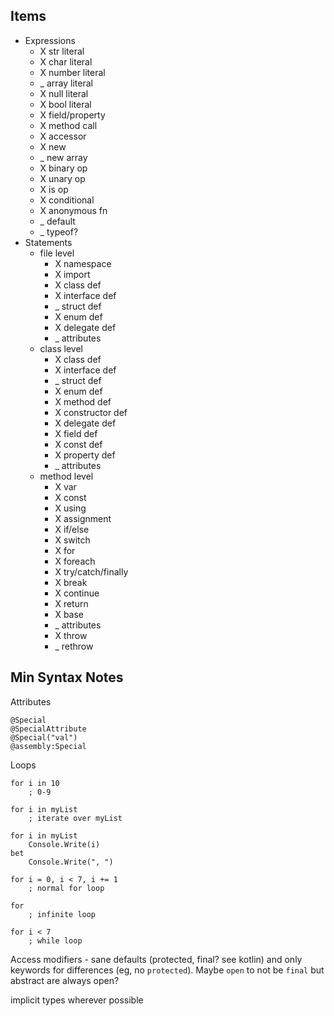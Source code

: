 ## Items

* Expressions
    * X str literal
    * X char literal
    * X number literal
    * _ array literal
    * X null literal
    * X bool literal
    * X field/property
    * X method call
    * X accessor
    * X new
    * _ new array
    * X binary op
    * X unary op
    * X is op
    * X conditional
    * X anonymous fn
    * _ default
    * _ typeof?
* Statements
    * file level
        * X namespace
        * X import
        * X class def
        * X interface def
        * _ struct def
        * X enum def
        * X delegate def
        * _ attributes
    * class level
        * X class def
        * X interface def
        * _ struct def
        * X enum def
        * X method def
        * X constructor def
        * X delegate def
        * X field def
        * X const def
        * X property def
        * _ attributes
    * method level
        * X var
        * X const
        * X using
        * X assignment
        * X if/else
        * X switch
        * X for
        * X foreach
        * X try/catch/finally
        * X break
        * X continue
        * X return
        * X base
        * _ attributes
        * X throw
        * _ rethrow

## Min Syntax Notes

Attributes
```
@Special
@SpecialAttribute
@Special("val")
@assembly:Special
```

Loops
```
for i in 10
    ; 0-9

for i in myList
    ; iterate over myList

for i in myList
    Console.Write(i)
bet
    Console.Write(", ")

for i = 0, i < 7, i += 1
    ; normal for loop

for
    ; infinite loop

for i < 7
    ; while loop
```

Access modifiers - sane defaults (protected, final? see kotlin) and only keywords for differences (eg, no `protected`). Maybe `open` to not be `final` but abstract are always open?


implicit types wherever possible
